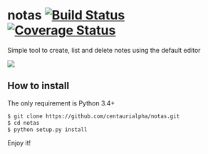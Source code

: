 # notas [![Build Status](https://travis-ci.org/centaurialpha/notas.svg?branch=master)](https://travis-ci.org/centaurialpha/notas) [![Coverage Status](https://coveralls.io/repos/github/centaurialpha/notas/badge.svg?branch=master)](https://coveralls.io/github/centaurialpha/notas?branch=master)
Simple tool to create, list and delete notes using the default editor

![](https://user-images.githubusercontent.com/5894606/52173970-7c7c8f80-276c-11e9-89a9-1bfe5e12d544.gif)

## How to install
The only requirement is Python 3.4+

```bash
$ git clone https://github.com/centaurialpha/notas.git
$ cd notas
$ python setup.py install
```
Enjoy it!
